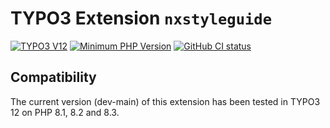 # TYPO3 Extension `nxstyleguide`

[![TYPO3 V12](https://img.shields.io/badge/TYPO3-12-orange.svg)](https://get.typo3.org/version/12)
[![Minimum PHP Version](https://img.shields.io/badge/php-%3E%3D%208.1-8892BF.svg)](https://php.net/)
[![GitHub CI status](https://github.com/netlogix/nxstyleguide/actions/workflows/ci.yml/badge.svg?branch=main)](https://github.com/netlogix/nxstyleguide/actions)


## Compatibility

The current version (dev-main) of this extension has been tested in TYPO3 12 on PHP 8.1, 8.2 and 8.3.
